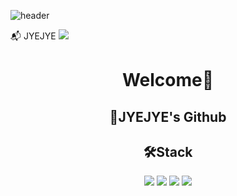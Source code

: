 ![header](https://capsule-render.vercel.app/api?type=wave&color=gradient&height=200&section=header&text=JYEJYE%20SPACE&fontSize=90)

:mailbox_with_mail: JYEJYE 
<a href="dldks1212@gmail.com">
   <img src="https://img.shields.io/badge/Gmail-d14836?style=flat-square&logo=Gmail&logoColor=white&link=dldks1212@gmail.com"/>
</a>

<div align="center">
  <h1>Welcome🎉</h1>
  <div>
    <h2>🌵JYEJYE's Github</h2>
  </div>
  
  <div>
    <h2>🛠Stack</h2>
    <img src="https://img.shields.io/badge/JAVA-brown?style=for-the-badge&logo=coffeescript&logoColor=white">
     <img src="https://img.shields.io/badge/HTM5L-red?style=for-the-badge&logo=html5script&logoColor=white">
     <img src="https://img.shields.io/badge/CSS3-blue?style=for-the-badge&logo=css3script&logoColor=white">
     <img src="https://img.shields.io/badge/JavaScript-yellow?style=for-the-badge&logo=css3script&logoColor=white">
  </div>
</div>


